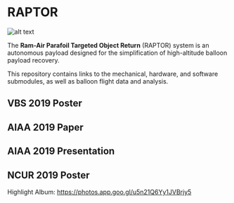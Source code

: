# RAPTOR

![alt text](https://lh3.googleusercontent.com/3F7HX2s3Zzlc5sHWqSpdH3c7h7buRGXZ99VHywgVTpymfuJBW6MyA9buEFgS44PCumAiEiuxabHniSpxqrTaVh5J7jwUhb6GCc9CwGKvyvS7ThwzLxqMXJqgpR13Qj8XujUiCOFQOPVCgI5XWqbdxXIeXNwvYMKYlWc3gd5bdRVvJ00be6B11PBJqXsWTd11I3m5HuztoBnco_kylwTjR_31pB-0WslzyYl2C6yfqHBNJOgVv58VBqYlOO7VDhNR66DFx0sk-PIVKSzZ8nEvLHmFxbv9pba2LK7mznyDnhQOLP4tlAK3rfnm61t2z8i5NM2hZNphA8zugoPHqHSAXqElzJBOsrFc-QNgnTngvp_hD6V4fl9Tu4M8pO6f3ZDzLxNwsGkESvWQO3hThg58zeGCnwpbbYDFeK5apQqRY_3YjNmyV4v6GxGTtz9Ox8Rz7EK0yaXD61EuavV-B0C2EPOzBIEx0foYOhT-CfNB2nu9g0Fbobc5qj9KgGPJDqf73QYTJpSFaNhnmxSj3N1YVouG3C93t5qZz7imrg0RePZnBkEPyKa7PUGXny-YaL6d6dZhhzWAyaGT50DmVLFzTQHRHtSraFoeSSQYl8YMCDj51ZJ_Kl5lJ4wnVmfkWuiIbS08Pt7EvOpegeyiA6so9muHFtj5YBNILHn9_hr631G31mujGW69gRPxfb-EWtJVl8Ni6no0AfistKcv0Dwtcuisww=w609-h380-no "RAPTOR in Flight")

The **Ram-Air Parafoil Targeted Object Return** (RAPTOR) system is an autonomous payload designed for the simplification of high-altitude balloon payload recovery.

This repository contains links to the mechanical, hardware, and software submodules, as well as balloon flight data and analysis.

## VBS 2019 Poster

## AIAA 2019 Paper

## AIAA 2019 Presentation

## NCUR 2019 Poster

Highlight Album: https://photos.app.goo.gl/u5n21Q6Yy1JVBrjy5